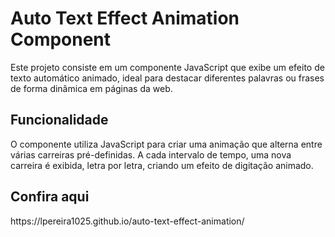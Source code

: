 <h1>Auto Text Effect Animation Component</h1>
Este projeto consiste em um componente JavaScript que exibe um efeito de texto automático animado, ideal para destacar diferentes palavras ou frases de forma dinâmica em páginas da web.

<h2>Funcionalidade</h2>
O componente utiliza JavaScript para criar uma animação que alterna entre várias carreiras pré-definidas. A cada intervalo de tempo, uma nova carreira é exibida, letra por letra, criando um efeito de digitação animado.

<h2>Confira aqui</h2>
https://lpereira1025.github.io/auto-text-effect-animation/
